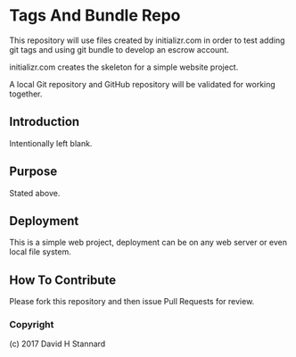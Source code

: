 # Tags And Bundle Repo

This repository will use files created by initializr.com in order
to test adding git tags and using git bundle to develop an escrow
account.

initializr.com creates the skeleton for a simple website project.

A local Git repository and GitHub repository will be validated for
working together. 

## Introduction

Intentionally left blank.

## Purpose

Stated above.

## Deployment

This is a simple web project, deployment can be on any web server or even local file system.

## How To Contribute

Please fork this repository and then issue Pull Requests for review.

### Copyright

(c) 2017 David H Stannard